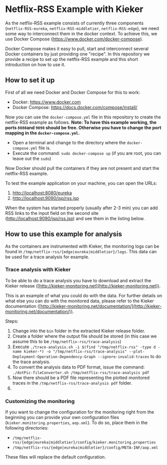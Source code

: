 # Netflix-RSS Example with Kieker

As the netflix-RSS example consists of currently three components (`netflix-RSS-eureka`, `netflix-RSS-middletier`, `netflix-RSS-edge`), we need some way to interconnect them in the docker context. To achieve this, we use Docker Compose (https://www.docker.com/docker-compose).

Docker Compose makes it easy to pull, start and interconnect several Docker containers by just providing one "recipe".
In this repository we provide a recipe to set up the netflix-RSS example and this short introduction on how to use it.

## How to set it up

First of all we need Docker and Docker Compose for this to work:
* Docker: https://www.docker.com
* Docker Compose: https://docs.docker.com/compose/install/

Now you can use the `docker-compose.yml` file in this repository to create the netflix-RSS example as follows.
**Note: To have this example working, the ports `8080`and `9090` should be free. Otherwise you have to change the port mapping in the `docker-compose.yml`.**

* Open a terminal and change to the directory where the `docker-compose.yml` file is.
* Execute the command: `sudo docker-compose up` (if you are root, you can leave out the `sudo`)

Now Docker should pull the containers if they are not present and start the netflix-RSS example.

To test the example application on your machine, you can open the URLs:

1. [http://localhost:8080/eureka](http://localhost:8080/eureka)
2. [http://localhost:9090/jsp/rss.jsp](http://localhost:9090/jsp/rss.jsp)

When the system has started properly (usually after 2-3 min) you can add RSS links to the input field on the second site ([http://localhost:9090/jsp/rss.jsp](http://localhost:9090/jsp/rss.jsp)) and see them in the listing below.

## How to use this example for analysis
As the containers are instrumented with Kieker, the monitoring logs can be found in `/tmp/netflix-rss/{edge|eureka|middletier}/logs`.
This data can be used for a trace analysis for example.

### Trace analysis with Kieker
To be able to do a trace analysis you have to download and extract the Kieker release ([http://kieker-monitoring.net](http://kieker-monitoring.net)).

This is an example of what you could do with the data. For further details on what else you can do with the monitored data, please refer to the Kieker documentation ([http://kieker-monitoring.net/documentation/](http://kieker-monitoring.net/documentation/)).

Steps:

1. Change into the `bin` folder in the extracted Kieker release folder.
2. Create a folder where the output file should be stored (in this case we assume this to be `/tmp/netflix-rss/trace-analysis`)
3. Execute `./trace-analysis.sh -i $(find "/tmp/netflix-rss" -type d -name kieker-*) -o "/tmp/netflix-rss/trace-analysis" --plot-Deployment-Operation-Dependency-Graph --ignore-invalid-traces` to do the trace analysis.
4. To convert the analysis data to PDF format, issue the command: `./dotPic-fileConverter.sh /tmp/netflix-rss/trace-analysis pdf`
5. Now there should be a PDF file representing the plotted monitored traces in the `/tmp/netflix-rss/trace-analysis pdf` folder.
6. 

### Customizing the monitoring
If you want to change the configuration for the monitoring right from the beginning you can provide your own configuration files (`kieker.monitoring.properties`, `aop.xml`). To do so, place them in the following directories:
* `/tmp/netflix-rss/{edge|eureka|middletier}/config/kieker.monitoring.properties`
* `/tmp/netflix-rss/{edge|eureka|middletier}/config/META-INF/aop.xml`

These files will replace the default configuration.

